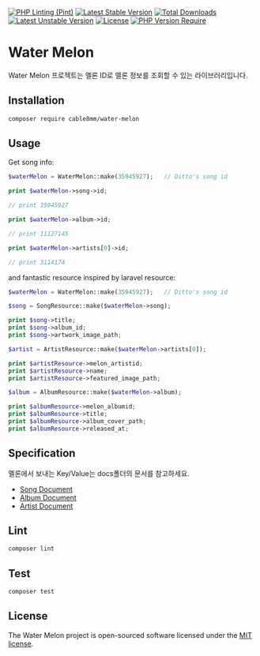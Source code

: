 [![PHP Linting (Pint)](https://github.com/cable8mm/water-melon/actions/workflows/lint.yml/badge.svg)](https://github.com/cable8mm/water-melon/actions/workflows/lint.yml) [![Latest Stable Version](http://poser.pugx.org/cable8mm/water-melon/v)](https://packagist.org/packages/cable8mm/water-melon) [![Total Downloads](http://poser.pugx.org/cable8mm/water-melon/downloads)](https://packagist.org/packages/cable8mm/water-melon) [![Latest Unstable Version](http://poser.pugx.org/cable8mm/water-melon/v/unstable)](https://packagist.org/packages/cable8mm/water-melon) [![License](http://poser.pugx.org/cable8mm/water-melon/license)](https://packagist.org/packages/cable8mm/water-melon) [![PHP Version Require](http://poser.pugx.org/cable8mm/water-melon/require/php)](https://packagist.org/packages/cable8mm/water-melon)

# Water Melon

Water Melon 프로젝트는 멜론 ID로 멜론 정보를 조회할 수 있는 라이브러리입니다.

## Installation

```sh
composer require cable8mm/water-melon
```

## Usage

Get song info:

```php
$waterMelon = WaterMelon::make(35945927);   // Ditto's song id

print $waterMelon->song->id;

// print 35945927

print $waterMelon->album->id;

// print 11127145

print $waterMelon->artists[0]->id;

// print 3114174
```

and fantastic resource inspired by laravel resource:

```php
$waterMelon = WaterMelon::make(35945927);   // Ditto's song id

$song = SongResource::make($waterMelon->song);

print $song->title;
print $song->album_id;
print $song->artwork_image_path;

$artist = ArtistResource::make($waterMelon->artists[0]);

print $artistResource->melon_artistid;
print $artistResource->name;
print $artistResource->featured_image_path;

$album = AlbumResource::make($waterMelon->album);

print $albumResource->melon_albumid;
print $albumResource->title;
print $albumResource->album_cover_path;
print $albumResource->released_at;
```

## Specification

멜론에서 보내는 Key/Value는 docs폴더의 문서를 참고하세요.

- [Song Document](docs/song.md)
- [Album Document](docs/album.md)
- [Artist Document](docs/artist.md)

## Lint

```sh
composer lint
```

## Test

```sh
composer test
```

## License

The Water Melon project is open-sourced software licensed under the [MIT license](https://opensource.org/licenses/MIT).
